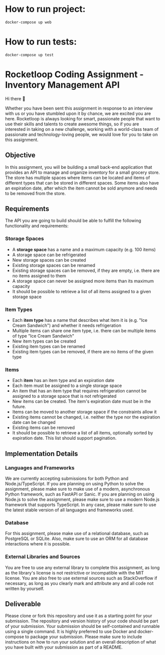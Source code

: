 # How to run project:

```
docker-compose up web
```

# How to run tests:

```
docker-compose up test
```

# Rocketloop Coding Assignment - Inventory Management API

Hi there 👋

Whether you have been sent this assignment in response to an interview with us or you have stumbled upon it by chance, we are excited you are here. Rocketloop is always looking for smart, passionate people that want to use their skills and talents to create awesome things, so if you are interested in taking on a new challenge, working with a world-class team of passionate and technology-loving people, we would love for you to take on this assignment.

## Objective

In this assignment, you will be building a small back-end application that provides an API to manage and organize inventory for a small grocery store. The store has multiple spaces where items can be located and items of different types that can be stored in different spaces. Some items also have an expiration date, after which the item cannot be sold anymore and needs to be removed from the store.

## Requirements

The API you are going to build should be able to fulfill the following functionality and requirements:

### Storage Spaces

- A **storage space** has a name and a maximum capacity (e.g. 100 items)
- A storage space can be refrigerated
- New storage spaces can be created
- Existing storage spaces can be renamed
- Existing storage spaces can be removed, if they are empty, i.e. there are no items assigned to them
- A storage space can never be assigned more items than its maximum capacity
- It should be possible to retrieve a list of all items assigned to a given storage space

### Item Types

- Each **item type** has a name that describes what item it is (e.g. "Ice Cream Sandwich") and whether it needs refrigeration
- Multiple items can share one item type, i.e. there can be multiple items of type "Ice Cream Sandwich"
- New item types can be created
- Existing item types can be renamed
- Existing item types can be removed, if there are no items of the given type

### Items

- Each **item** has an item type and an expiration date
- Each item must be assigned to a single storage space
- An item that has an item type that requires refrigeration cannot be assigned to a storage space that is not refrigerated
- New items can be created. The item's expiration date must be in the future.
- Items can be moved to another storage space if the constraints allow it
- Existing items cannot be changed, i.e. neither the type nor the expiration date can be changed
- Existing items can be removed
- It should be possible to retrieve a list of all items, optionally sorted by expiration date. This list should support pagination.

## Implementation Details

### Languages and Frameworks

We are currently accepting submissions for both Python and Node.js/TypeScript. If you are planning on using Python to solve the assignment, please make sure to make use of a modern, asynchronous Python framework, such as FastAPI or Sanic. If you are planning on using Node.js to solve the assignment, please make sure to use a modern Node.js framework that supports TypeScript. In any case, please make sure to use the latest stable version of all languages and frameworks used.

### Database

For this assignment, please make use of a relational database, such as PostgreSQL or SQLite. Also, make sure to use an ORM for all database interactions where it is possible.

### External Libraries and Sources

You are free to use any external library to complete this assignment, as long as the library's license is not restrictive or incompatible with the MIT license. You are also free to use external sources such as StackOverflow if necessary, as long as you clearly mark and attribute any and all code not written by yourself.

## Deliverable

Please clone or fork this repository and use it as a starting point for your submission. The repository and version history of your code should be part of your submission. Your submission should be self-contained and runnable using a single command. It is highly preferred to use Docker and docker-compose to package your submission. Please make sure to include instructions on how to run your solution and an overall description of what you have built with your submission as part of a README. 
